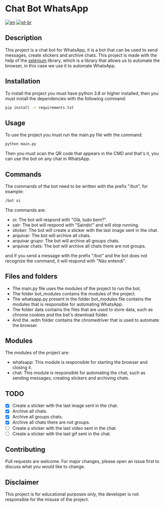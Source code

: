 # Chat Bot WhatsApp
[![en](https://img.shields.io/badge/lang-en-red.svg)](https://github.com/FelipeRibeiro16/Chat-Bot-Whatsapp/blob/d8987a06d7b5a4796090d6b2fd5dc8e2e01ce6af/README.md)
[![pt-br](https://img.shields.io/badge/lang-pt--br-green.svg)](https://github.com/FelipeRibeiro16/Chat-Bot-Whatsapp/blob/d8987a06d7b5a4796090d6b2fd5dc8e2e01ce6af/README.pt-br.md)
## Description
This project is a chat bot for WhatsApp, it is a bot that can be used to send messages, create stickers and archive chats. This project is made with the help of the [selenium](https://www.selenium.dev/) library, which is a library that allows us to automate the browser, in this case we use it to automate WhatsApp.

## Installation
To install the project you must have python 3.8 or higher installed, then you must install the dependencies with the following command:
```bash
pip install -r requirements.txt
```

## Usage
To use the project you must run the main.py file with the command:
```bash
python main.py
```
Then you must scan the QR code that appears in the CMD and that's it, you can use the bot on any chat in WhatsApp.

## Commands
The commands of the bot need to be written with the prefix "/bot", for example:
```bash
/bot oi
```
The commands are:
- oi: The bot will respond with "Olá, tudo bem?".
- sair: The bot will respond with "Saindo!" and will stop running.
- sticker: The bot will create a sticker with the last image sent in the chat.
- arquivar: The bot will archive all chats.
- arquivar grupo: The bot will archive all groups chats.
- arquivar chats: The bot will archive all chats there are not groups.

and if you send a message with the prefix "/bot" and the bot does not recognize the command, it will respond with "Não entendi".

## Files and folders
- The main.py file uses the modules of the project to run the bot.
- The folder bot_modules contains the modules of the project.
- The whatsapp.py present in the folder bot_modules file contains the modules that is responsible for automating WhatsApp.
- The folder data contains the files that are used to store data, such as chrome cookies and the bot's download folder.
- And the .wdm folder contains the chromedriver that is used to automate the browser.

## Modules
The modules of the project are:
- whatsapp: This module is responsible for starting the browser and closing it.
- chat: This module is responsible for automating the chat, such as sending messages, creating stickers and archiving chats.

## TODO
- [X] Create a sticker with the last image sent in the chat.
- [X] Archive all chats.
- [X] Archive all groups chats.
- [X] Archive all chats there are not groups.
- [ ] Create a sticker with the last video sent in the chat.
- [ ] Create a sticker with the last gif sent in the chat.

## Contributing
Pull requests are welcome. For major changes, please open an issue first to discuss what you would like to change.

## Disclaimer
This project is for educational purposes only, the developer is not responsible for the misuse of the project.